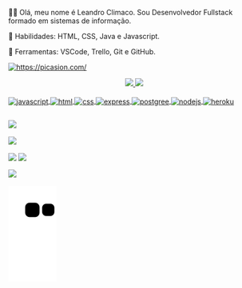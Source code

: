 
<img src="https://raw.githubusercontent.com/MicaelliMedeiros/micaellimedeiros/master/image/computer-illustration.png" min-width="300px" max-width="300px" width="300px" align="right" alt="">

🙋‍♂️ Olá, meu nome é Leandro Climaco. Sou Desenvolvedor Fullstack formado em sistemas de informação.  

🦄 Habilidades: HTML, CSS, Java e Javascript.

💼 Ferramentas: VSCode, Trello, Git e GitHub.


<a href="https://picasion.com/"><img src="https://i.picasion.com/pic92/3d6a2b97034aa17782caafceb86f4d30.gif" width="300" height="240" border="0" alt="https://picasion.com/" /></a><br /><a href="https://picasion.com/"></a>

<div align="center">
  <a href="https://github.com/Climacobnu">
  <img height="180em" src="https://github-readme-stats.vercel.app/api?username=Climacobnu&show_icons=true&theme=dracula&include_all_commits=true&count_private=true"/>
  <img height="180em" src="https://github-readme-stats.vercel.app/api/top-langs/?username=Climacobnu&layout=compact&langs_count=7&theme=dracula"/>
</div>
  
  
<div style="display: inline_block"><br>
  <img align="center" alt="javascript" src="https://img.shields.io/badge/JavaScript-F7DF1E?style=for-the-badge&logo=javascript&logoColor=black" />
  <img align="center" alt="html" src="https://img.shields.io/badge/HTML5-E34F26?style=for-the-badge&logo=html5&logoColor=white" />
  <img align="center" alt="css" src="https://img.shields.io/badge/CSS-239120?&style=for-the-badge&logo=css3&logoColor=white" />
  <img align="center" alt="express" src="https://img.shields.io/badge/Express.js-404D59?style=for-the-badge" />
  <img align="center" alt="postgree" src="https://img.shields.io/badge/PostgreSQL-316192?style=for-the-badge&logo=postgresql&logoColor=white" />
  <img align="center" alt="nodejs" src="https://img.shields.io/badge/Node.js-43853D?style=for-the-badge&logo=node.js&logoColor=white" />
  <img align="center" alt="heroku" src="https://img.shields.io/badge/Heroku-430098?style=for-the-badge&logo=heroku&logoColor=white" />
  
  </div>
  
  ##
 
<div>

<a href="https://discord.gg/LELE#9035" target="_blank"><img src="https://img.shields.io/badge/Discord-7289DA?style=for-the-badge&logo=discord&logoColor=white" target="_blank"></a>
  
  <a href="https://wa.me/5548991019260" title="Email"><img src="https://img.shields.io/badge/WhatsApp-25D366?style=for-the-badge&logo=whatsapp&logoColor=white" target="_blank"> <a href="mailto:andreihf@outlook.com" title="whatsapp">
  
  
  
  <a href = "mailto:climacobnu@gmail.com"><img src="https://img.shields.io/badge/Gmail-D14836?style=for-the-badge&logo=gmail&logoColor=white" target="_blank"></a>
  <a href="https://www.linkedin.com/in/leandro-climaco-3b133566/" target="_blank"><img src="https://img.shields.io/badge/-LinkedIn-%230077B5?style=for-the-badge&logo=linkedin&logoColor=white" target="_blank"></a>   
  	
  <a href="https://leandroclimaco.nicepage.io/" target="_blank"><img src="https://img.shields.io/badge/-Blog-%230077B5?style=for-the-badge&logo=blogger&logoColor=white" target="_blank"></a>   
  
 </div>

 
  ![Snake animation](https://github.com/rafaballerini/rafaballerini/blob/output/github-contribution-grid-snake.svg) 
  
</div>

